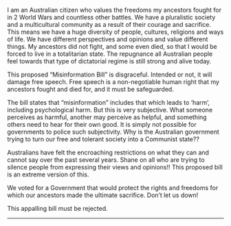 I am an Australian citizen who values the freedoms my ancestors fought for in 2 World Wars and countless other battles. We
have a pluralistic society and a multicultural community as a result of their courage and sacrifice. This means we have a huge
diversity of people, cultures, religions and ways of life. We have different perspectives and opinions and value different things.
My ancestors did not fight, and some even died, so that I would be forced to live in a totalitarian state. The repugnance all
Australian people feel towards that type of dictatorial regime is still strong and alive today.

This proposed “Misinformation Bill” is disgraceful. Intended or not, it will damage free speech. Free speech is a non-negotiable
human right that my ancestors fought and died for, and it must be safeguarded.

The bill states that “misinformation” includes that which leads to ‘harm’, including psychological harm. But this is very subjective.
What someone perceives as harmful, another may perceive as helpful, and something others need to hear for their own good. It is
simply not possible for governments to police such subjectivity. Why is the Australian government trying to turn our free and
tolerant society into a Communist state??

Australians have felt the encroaching restrictions on what they can and cannot say over the past several years. Shane on all who
are trying to silence people from expressing their views and opinions!! This proposed bill is an extreme version of this.

We voted for a Government that would protect the rights and freedoms for which our ancestors made the ultimate sacrifice.
Don’t let us down!

This appalling bill must be rejected.


-----

